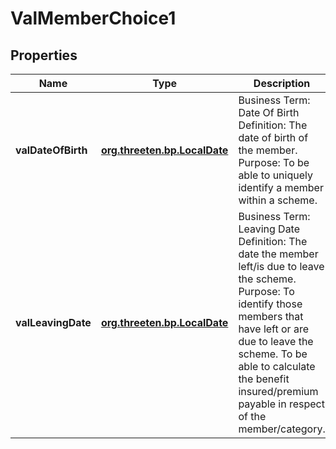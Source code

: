 # ValMemberChoice1

## Properties
Name | Type | Description | Notes
------------ | ------------- | ------------- | -------------
**valDateOfBirth** | [**org.threeten.bp.LocalDate**](org.threeten.bp.LocalDate.md) | Business Term: Date Of Birth Definition: The date of birth of the member. Purpose: To be able to uniquely identify a member within a scheme. | 
**valLeavingDate** | [**org.threeten.bp.LocalDate**](org.threeten.bp.LocalDate.md) | Business Term: Leaving Date Definition: The date the member left/is due to leave the scheme. Purpose: To identify those members that have left or are due to leave the scheme. To be able to calculate the benefit insured/premium payable in respect of the member/category. |  [optional]
